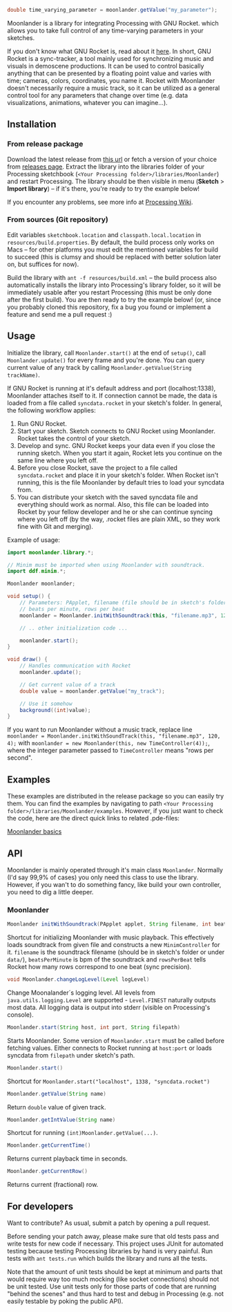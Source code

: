 ```java
double time_varying_parameter = moonlander.getValue("my_parameter");
```

Moonlander is a library for integrating Processing with GNU Rocket. which allows you to take full control of any time-varying parameters in your sketches.

If you don't know what GNU Rocket is, read about it [here](https://github.com/kusma/rocket). In short, GNU Rocket is a sync-tracker, a tool mainly used for synchronizing music and visuals in demoscene productions. It can be used to control basically anything that can be presented by a floating point value and varies with time; cameras, colors, coordinates, you name it. Rocket with Moonlander doesn't necessarily require a music track, so it can be utilized as a general control tool for any parameters that change over time (e.g. data visualizations, animations, whatever you can imagine...).


## Installation

### From release package

Download the latest release from [this url](https://github.com/anttihirvonen/moonlander/releases/download/v1.0/moonlander-1.0.zip) or fetch a version of your choice from [releases page](https://github.com/anttihirvonen/moonlander/releases). Extract the library into the libraries folder of your Processing sketchbook (`<Your Processing folder>/libraries/Moonlander`) and restart Processing. The library should be then visible in menu (**Sketch** > **Import library**) – if it's there, you're ready to try the example below!

If you encounter any problems, see more info at [Processing Wiki](http://wiki.processing.org/w/How_to_Install_a_Contributed_Library#Manual_Install).

### From sources (Git repository)

Edit variables `sketchbook.location` and `classpath.local.location` in `resources/build.properties`. By default, the build process only works on Macs – for other platforms you must edit the mentioned variables for build to succeed (this is clumsy and should be replaced with better solution later on, but suffices for now).

Build the library with `ant -f resources/build.xml` – the build process also automatically installs the library into Processing's library folder, so it will be immediately usable after you restart Processing (this must be only done after the first build). You are then ready to try the example below! (or, since you probably cloned this repository, fix a bug you found or implement a feature and send me a pull request :)


## Usage

Initialize the library, call `Moonlander.start()` at the end of `setup()`, call `Moonlander.update()` for every frame and you're done. You can query current value of any track by calling `Moonlander.getValue(String trackName)`.

If GNU Rocket is running at it's default address and port (localhost:1338), Moonlander attaches itself to it. If connection cannot be made, the data is loaded from a file called `syncdata.rocket` in your sketch's folder. In general, the following workflow applies:

1. Run GNU Rocket.
2. Start your sketch. Sketch connects to GNU Rocket using Moonlander. Rocket takes the control of your sketch.
3. Develop and sync. GNU Rocket keeps your data even if you close the running sketch. When you start it again, Rocket lets you continue on the same line where you left off. 
4. Before you close Rocket, save the project to a file called `syncdata.rocket` and place it in your sketch's folder. When Rocket isn't running, this is the file Moonlander by default tries to load your syncdata from.
5. You can distribute your sketch with the saved syncdata file and everything should work as normal. Also, this file can be loaded into Rocket by your fellow developer and he or she can continue syncing where you left off (by the way, .rocket files are plain XML, so they work fine with Git and merging).

Example of usage:

```java
import moonlander.library.*;

// Minim must be imported when using Moonlander with soundtrack.
import ddf.minim.*;

Moonlander moonlander;

void setup() {
    // Parameters: PApplet, filename (file should be in sketch's folder), 
    // beats per minute, rows per beat
    moonlander = Moonlander.initWithSoundtrack(this, "filename.mp3", 120, 4);

    // .. other initialization code ...

    moonlander.start();
}

void draw() {
    // Handles communication with Rocket
    moonlander.update();

    // Get current value of a track
    double value = moonlander.getValue("my_track");

    // Use it somehow
    background((int)value);
}

```

If you want to run Moonlander without a music track, replace line `moonlander = Moonlander.initWithSoundTrack(this, "filename.mp3", 120, 4);` with `moonlander = new Moonlander(this, new TimeController(4));`, where the integer parameter passed to `TimeController` means "rows per second".

## Examples

These examples are distributed in the release package so you can easily try them. You can find the examples by navigating to path `<Your Processing folder>/libraries/Moonlander/examples`. However, if you just want to check the code, here are the direct quick links to related .pde-files:

[Moonlander basics](examples/Moonlander_Basics)

## API

Moonlander is mainly operated through it's main class `Moonlander`. Normally (I'd say 99,9% of cases) you only need this class to use the library. However, if you wan't to do something fancy, like build your own controller, you need to dig a little deeper. 

### Moonlander

```java
Moonlander initWithSoundtrack(PApplet applet, String filename, int beatsPerMinute, int rowsPerBeat)
```

Shortcut for initializing Moonlander with music playback. This effectively loads soundtrack from given file and constructs a new `MinimController` for it. `filename` is the soundtrack filename (should be in sketch's folder or under `data/`), `beatsPerMinute` is bpm of the soundtrack and `rowsPerBeat` tells Rocket how many rows correspond to one beat (sync precision).

```java
void Moonlander.changeLogLevel(Level logLevel)
```

Change Moonalander´s logging level. All levels from `java.utils.logging.Level` are supported - `Level.FINEST` naturally outputs most data. All logging data is output into stderr (visible on Processing's console).

```java
Moonlander.start(String host, int port, String filepath)
```

Starts Moonlander. Some version of `Moonlander.start` must be called before fetching values. Either connects to Rocket running at `host:port` or loads syncdata from `filepath` under sketch's path. 

```java
Moonlander.start()
```

Shortcut for `Moonlander.start("localhost", 1338, "syncdata.rocket")`

```java
Moonlander.getValue(String name)
```

Return `double` value of given track.

```java
Moonlander.getIntValue(String name)
```

Shortcut for running `(int)Moonlander.getValue(...)`.

```java
Moonlander.getCurrentTime()
```

Returns current playback time in seconds.

```java
Moonlander.getCurrentRow()
```

Returns current (fractional) row.


## For developers

Want to contribute? As usual, submit a patch by opening a pull request.

Before sending your patch away, please make sure that old tests pass and write tests for new code if necessary. This project uses JUnit for automated testing because testing Processing libraries by hand is very painful. Run tests with `ant tests.run` which builds the library and runs all the tests. 

Note that the amount of unit tests should be kept at minimum and parts that would require way too much mocking (like socket connections) should not be unit tested. Use unit tests only for those parts of code that are running "behind the scenes" and thus hard to test and debug in Processing (e.g. not easily testable by poking the public API).
